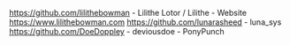 https://github.com/lilithebowman - Lilithe Lotor / Lilithe - Website https://www.lilithebowman.com
https://github.com/lunarasheed - luna_sys
https://github.com/DoeDoppley - deviousdoe
<github username here> - PonyPunch
